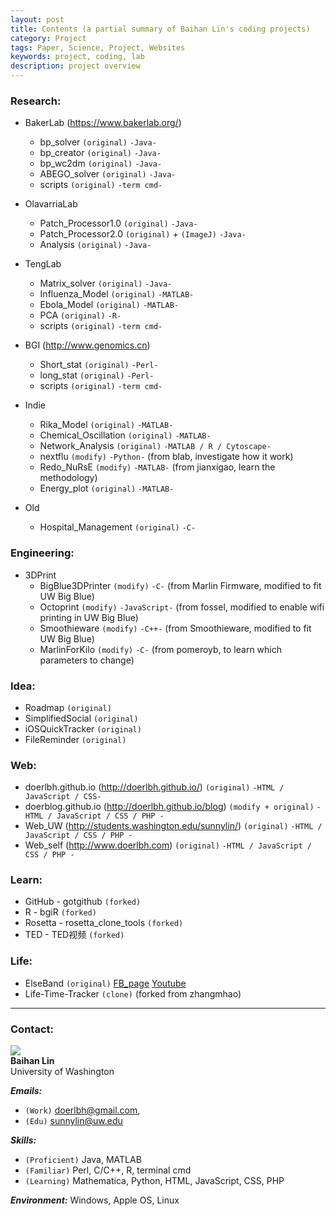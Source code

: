 ```yaml
---
layout: post
title: Contents (a partial summary of Baihan Lin's coding projects)
category: Project
tags: Paper, Science, Project, Websites
keywords: project, coding, lab
description: project overview
---
```



### Research:

* BakerLab (<https://www.bakerlab.org/>)   
  - bp_solver `(original)` `-Java-`
  - bp_creator `(original)` `-Java-` 
  - bp_wc2dm `(original)` `-Java-`
  - ABEGO_solver `(original)` `-Java-`
  - scripts `(original)`  `-term cmd-`

* OlavarriaLab  
  - Patch_Processor1.0 `(original)` `-Java-`
  - Patch_Processor2.0 `(original)` + `(ImageJ)` `-Java-` 
  - Analysis `(original)` `-Java-`
  
* TengLab  
  - Matrix_solver `(original)`  `-Java-`
  - Influenza_Model `(original)` `-MATLAB-`
  - Ebola_Model `(original)` `-MATLAB-`
  - PCA `(original)` `-R-`
  - scripts `(original)`  `-term cmd-`
  
* BGI (<http://www.genomics.cn>)
  - Short_stat `(original)`  `-Perl-`
  - long_stat `(original)`  `-Perl-`
  - scripts `(original)`  `-term cmd-`
  
* Indie  
  - Rika_Model `(original)` `-MATLAB-`
  - Chemical_Oscillation `(original)` `-MATLAB-`
  - Network_Analysis `(original)` `-MATLAB / R / Cytoscape-`
  - nextflu `(modify)` `-Python-` (from blab, investigate how it work)
  - Redo_NuRsE `(modify)` `-MATLAB-` (from jianxigao, learn the methodology)
  - Energy_plot `(original)` `-MATLAB-`
  
* Old  
  - Hospital_Management `(original)` `-C-`

### Engineering:
* 3DPrint
  - BigBlue3DPrinter `(modify)` `-C-` (from Marlin Firmware, modified to fit UW Big Blue)
  - Octoprint `(modify)` `-JavaScript-` (from fossel, modified to enable wifi printing in UW Big Blue)
  - Smoothieware `(modify)` `-C++-` (from Smoothieware, modified to fit UW Big Blue)
  - MarlinForKilo `(modify)` `-C-` (from pomeroyb, to learn which parameters to change)

### Idea: 
* Roadmap `(original)`  
* SimplifiedSocial `(original)`
* iOSQuickTracker `(original)`
* FileReminder `(original)`

### Web:
* doerlbh.github.io (<http://doerlbh.github.io/>) `(original)`  `-HTML / JavaScript / CSS-`
* doerblog.github.io (<http://doerlbh.github.io/blog>) `(modify + original)`  `-HTML / JavaScript / CSS / PHP -`
* Web_UW (<http://students.washington.edu/sunnylin/>) `(original)`  `-HTML / JavaScript / CSS / PHP -`
* Web_self (<http://www.doerlbh.com>) `(original)`  `-HTML / JavaScript / CSS / PHP -`

### Learn:
* GitHub - gotgithub `(forked)`
* R - bgiR `(forked)`
* Rosetta - rosetta_clone_tools `(forked)`
* TED - TED视频 `(forked)`

### Life:
* ElseBand `(original)` [FB_page](https://www.facebook.com/elseband) [Youtube](www.youtube.com/user/elsemusicband)
* Life-Time-Tracker `(clone)` (forked from zhangmhao)

***

### Contact:
![](https://dwa5x7aod66zk.cloudfront.net/assets/labtocat-0bb6a395e2d142d0713e3e34bff9f446.png)  
**Baihan Lin**  
University of Washington
  
***Emails:***   
* `(Work)` doerlbh@gmail.com,  
* `(Edu)`  sunnylin@uw.edu   

***Skills:***  
* `(Proficient)` Java, MATLAB   
* `(Familiar)`   Perl, C/C++, R, terminal cmd  
* `(Learning)`   Mathematica, Python, HTML, JavaScript, CSS, PHP 

***Environment:***  Windows, Apple OS, Linux



